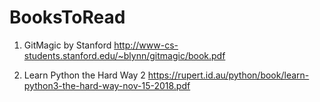 # BooksToRead

1. GitMagic by Stanford
http://www-cs-students.stanford.edu/~blynn/gitmagic/book.pdf

2. Learn Python the Hard Way 2
https://rupert.id.au/python/book/learn-python3-the-hard-way-nov-15-2018.pdf

